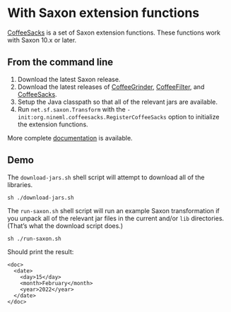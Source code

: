 # With Saxon extension functions

[CoffeeSacks](https://coffeesacks.nineml.org) is a set of Saxon extension functions.
These functions work with Saxon 10.x or later.

## From the command line

1. Download the latest Saxon release.
2. Download the latest releases of
   [CoffeeGrinder](https://github.com/nineml/coffeegrinder/releases),
   [CoffeeFilter](https://github.com/nineml/coffeefilter/releases), and
   [CoffeeSacks](https://github.com/nineml/coffeesacks/releases).
3. Setup the Java classpath so that all of the relevant jars are available.
4. Run `net.sf.saxon.Transform` with the `-init:org.nineml.coffeesacks.RegisterCoffeeSacks`
   option to initialize the extension functions.

More complete [documentation](https://coffeesacks.nineml.org) is available.

## Demo

The `download-jars.sh` shell script will attempt to download all of the libraries.

```
sh ./download-jars.sh
```

The `run-saxon.sh` shell script will run an example Saxon transformation if you unpack
all of the relevant jar files in the current and/or `lib` directories. (That’s what the
download script does.)

```
sh ./run-saxon.sh
```

Should print the result:

```
<doc>
  <date>
    <day>15</day>
    <month>February</month>
    <year>2022</year>
  </date>
</doc>
```
